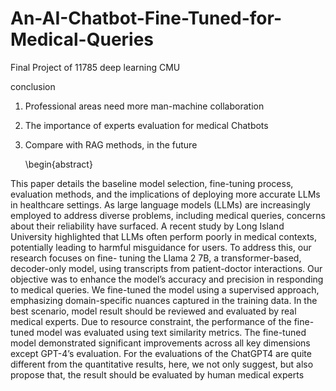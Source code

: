 # An-AI-Chatbot-Fine-Tuned-for-Medical-Queries
Final Project of 11785 deep learning CMU

conclusion

1. Professional areas need more man-machine collaboration
2. The importance of experts evaluation for medical Chatbots
3. Compare with RAG methods, in the future


    \begin{abstract}

This paper details the baseline model selection, fine-tuning process,
evaluation methods, and the implications of deploying more accurate
LLMs in healthcare settings. As large language models (LLMs)
are increasingly employed to address diverse problems, including
medical queries, concerns about their reliability have surfaced. A
recent study by Long Island University highlighted that LLMs often
perform poorly in medical contexts, potentially leading to harmful
misguidance for users. To address this, our research focuses on fine-
tuning the Llama 2 7B, a transformer-based, decoder-only model,
using transcripts from  patient-doctor interactions. Our objective
was to enhance the model’s accuracy and precision in responding
to medical queries. We fine-tuned the model using a supervised
approach, emphasizing domain-specific nuances captured in the
training data. In the best scenario, model result should be reviewed
and evaluated by real medical experts. Due to resource constraint,
the performance of the fine-tuned model was evaluated using text
similarity metrics. The fine-tuned model demonstrated significant
improvements across all key dimensions except GPT-4’s evaluation.
For the evaluations of the ChatGPT4 are quite different from the
quantitative results, here, we not only suggest, but also propose that,
the result should be evaluated by human medical experts
